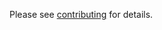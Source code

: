 Please see [contributing](http://www.mcs.anl.gov/research/projects/mochi/contributing/) for details.
